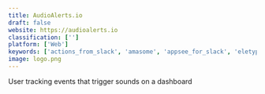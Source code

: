 ```yaml
---
title: AudioAlerts.io
draft: false 
website: https://audioalerts.io
classification: ['']
platform: ['Web']
keywords: ['actions_from_slack', 'amasome', 'appsee_for_slack', 'eletype_for_slack', 'hooks_bot', 'salesfive', 'salesmachine', 'salesmachine_for_slack', 'stathat', 'tability_for_slack', 'talkwalker_alerts', 'troops_slack_sales_gong']
image: logo.png
---
```

User tracking events that trigger sounds on a dashboard
